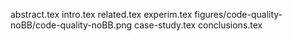 abstract.tex
intro.tex
related.tex
experim.tex
figures/code-quality-noBB/code-quality-noBB.png
case-study.tex
conclusions.tex
  
  
  